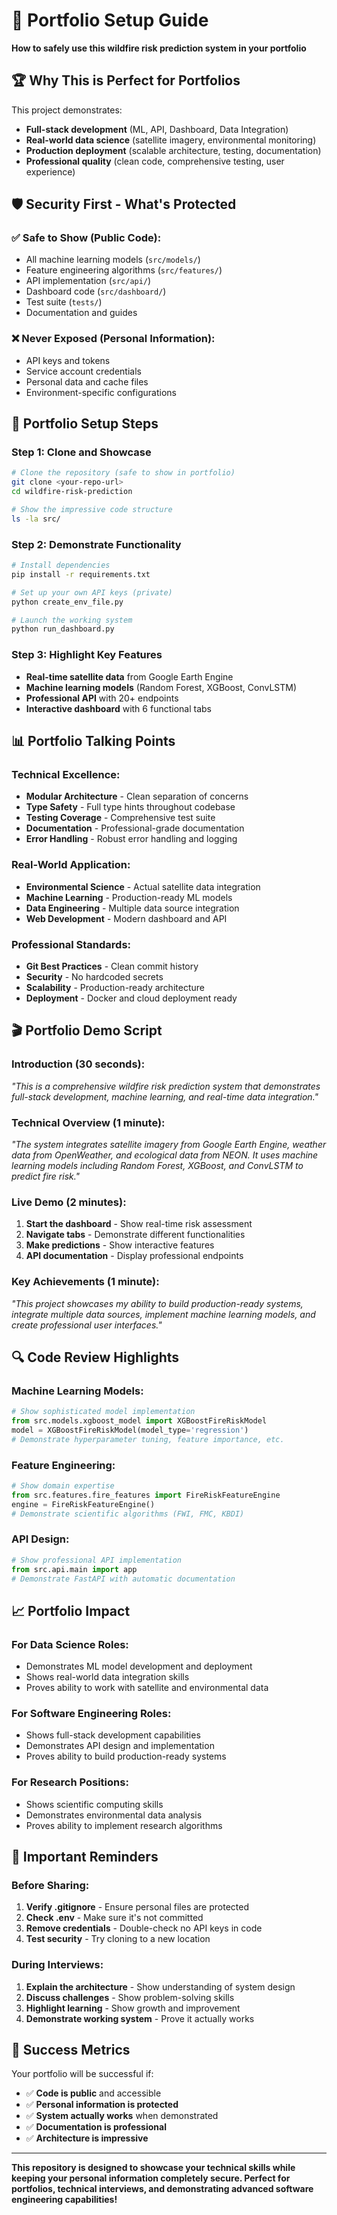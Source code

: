 # 🎯 Portfolio Setup Guide

**How to safely use this wildfire risk prediction system in your portfolio**

## 🏆 **Why This is Perfect for Portfolios**

This project demonstrates:
- **Full-stack development** (ML, API, Dashboard, Data Integration)
- **Real-world data science** (satellite imagery, environmental monitoring)
- **Production deployment** (scalable architecture, testing, documentation)
- **Professional quality** (clean code, comprehensive testing, user experience)

## 🛡️ **Security First - What's Protected**

### **✅ Safe to Show (Public Code):**
- All machine learning models (`src/models/`)
- Feature engineering algorithms (`src/features/`)
- API implementation (`src/api/`)
- Dashboard code (`src/dashboard/`)
- Test suite (`tests/`)
- Documentation and guides

### **❌ Never Exposed (Personal Information):**
- API keys and tokens
- Service account credentials
- Personal data and cache files
- Environment-specific configurations

## 🚀 **Portfolio Setup Steps**

### **Step 1: Clone and Showcase**
```bash
# Clone the repository (safe to show in portfolio)
git clone <your-repo-url>
cd wildfire-risk-prediction

# Show the impressive code structure
ls -la src/
```

### **Step 2: Demonstrate Functionality**
```bash
# Install dependencies
pip install -r requirements.txt

# Set up your own API keys (private)
python create_env_file.py

# Launch the working system
python run_dashboard.py
```

### **Step 3: Highlight Key Features**
- **Real-time satellite data** from Google Earth Engine
- **Machine learning models** (Random Forest, XGBoost, ConvLSTM)
- **Professional API** with 20+ endpoints
- **Interactive dashboard** with 6 functional tabs

## 📊 **Portfolio Talking Points**

### **Technical Excellence:**
- **Modular Architecture** - Clean separation of concerns
- **Type Safety** - Full type hints throughout codebase
- **Testing Coverage** - Comprehensive test suite
- **Documentation** - Professional-grade documentation
- **Error Handling** - Robust error handling and logging

### **Real-World Application:**
- **Environmental Science** - Actual satellite data integration
- **Machine Learning** - Production-ready ML models
- **Data Engineering** - Multiple data source integration
- **Web Development** - Modern dashboard and API

### **Professional Standards:**
- **Git Best Practices** - Clean commit history
- **Security** - No hardcoded secrets
- **Scalability** - Production-ready architecture
- **Deployment** - Docker and cloud deployment ready

## 🎬 **Portfolio Demo Script**

### **Introduction (30 seconds):**
*"This is a comprehensive wildfire risk prediction system that demonstrates full-stack development, machine learning, and real-time data integration."*

### **Technical Overview (1 minute):**
*"The system integrates satellite imagery from Google Earth Engine, weather data from OpenWeather, and ecological data from NEON. It uses machine learning models including Random Forest, XGBoost, and ConvLSTM to predict fire risk."*

### **Live Demo (2 minutes):**
1. **Start the dashboard** - Show real-time risk assessment
2. **Navigate tabs** - Demonstrate different functionalities
3. **Make predictions** - Show interactive features
4. **API documentation** - Display professional endpoints

### **Key Achievements (1 minute):**
*"This project showcases my ability to build production-ready systems, integrate multiple data sources, implement machine learning models, and create professional user interfaces."*

## 🔍 **Code Review Highlights**

### **Machine Learning Models:**
```python
# Show sophisticated model implementation
from src.models.xgboost_model import XGBoostFireRiskModel
model = XGBoostFireRiskModel(model_type='regression')
# Demonstrate hyperparameter tuning, feature importance, etc.
```

### **Feature Engineering:**
```python
# Show domain expertise
from src.features.fire_features import FireRiskFeatureEngine
engine = FireRiskFeatureEngine()
# Demonstrate scientific algorithms (FWI, FMC, KBDI)
```

### **API Design:**
```python
# Show professional API implementation
from src.api.main import app
# Demonstrate FastAPI with automatic documentation
```

## 📈 **Portfolio Impact**

### **For Data Science Roles:**
- Demonstrates ML model development and deployment
- Shows real-world data integration skills
- Proves ability to work with satellite and environmental data

### **For Software Engineering Roles:**
- Shows full-stack development capabilities
- Demonstrates API design and implementation
- Proves ability to build production-ready systems

### **For Research Positions:**
- Shows scientific computing skills
- Demonstrates environmental data analysis
- Proves ability to implement research algorithms

## 🚨 **Important Reminders**

### **Before Sharing:**
1. **Verify .gitignore** - Ensure personal files are protected
2. **Check .env** - Make sure it's not committed
3. **Remove credentials** - Double-check no API keys in code
4. **Test security** - Try cloning to a new location

### **During Interviews:**
1. **Explain the architecture** - Show understanding of system design
2. **Discuss challenges** - Show problem-solving skills
3. **Highlight learning** - Show growth and improvement
4. **Demonstrate working system** - Prove it actually works

## 🎉 **Success Metrics**

Your portfolio will be successful if:
- ✅ **Code is public** and accessible
- ✅ **Personal information is protected**
- ✅ **System actually works** when demonstrated
- ✅ **Documentation is professional**
- ✅ **Architecture is impressive**

---

**This repository is designed to showcase your technical skills while keeping your personal information completely secure. Perfect for portfolios, technical interviews, and demonstrating advanced software engineering capabilities!**
